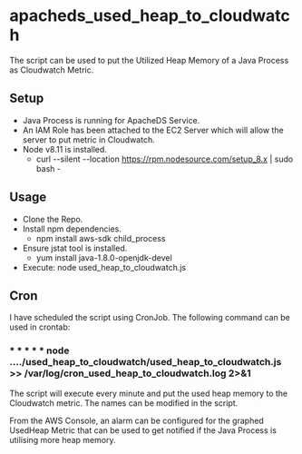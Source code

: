# apacheds_used_heap_to_cloudwatch
The script can be used to put the Utilized Heap Memory of a Java Process as Cloudwatch Metric.

## Setup
- Java Process is running for ApacheDS Service.
- An IAM Role has been attached to the EC2 Server which will allow the server to put metric in Cloudwatch.
- Node v8.11 is installed. 
  - curl --silent --location https://rpm.nodesource.com/setup_8.x | sudo bash -

## Usage
- Clone the Repo.
- Install npm dependencies.
  - npm install aws-sdk child_process
- Ensure jstat tool is installed.
  - yum install java-1.8.0-openjdk-devel
- Execute: node used_heap_to_cloudwatch.js

## Cron
I have scheduled the script using CronJob. The following command can be used in crontab:

### * * * * * node ..../used_heap_to_cloudwatch/used_heap_to_cloudwatch.js >> /var/log/cron_used_heap_to_cloudwatch.log 2>&1
The script will execute every minute and put the used heap memory to the Cloudwatch metric. The names can be modified in the script.

From the AWS Console, an alarm can be configured for the graphed UsedHeap Metric that can be used to get notified if the Java Process is utilising more heap memory.
